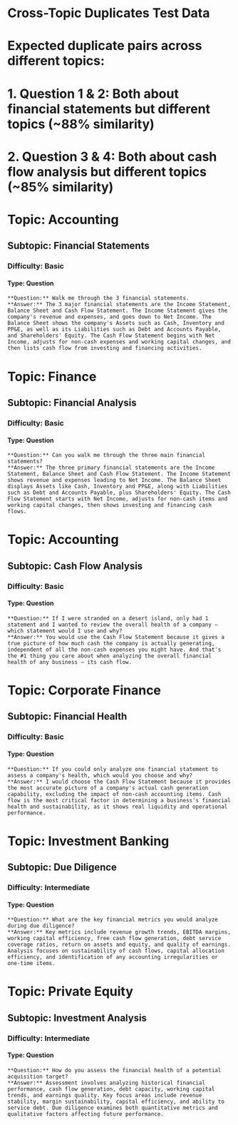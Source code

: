 # Cross-Topic Duplicates Test Data
# Expected duplicate pairs across different topics:
# 1. Question 1 & 2: Both about financial statements but different topics (~88% similarity)
# 2. Question 3 & 4: Both about cash flow analysis but different topics (~85% similarity)

# Topic: Accounting
## Subtopic: Financial Statements
### Difficulty: Basic
#### Type: Question
    **Question:** Walk me through the 3 financial statements.
    **Answer:** The 3 major financial statements are the Income Statement, Balance Sheet and Cash Flow Statement. The Income Statement gives the company's revenue and expenses, and goes down to Net Income. The Balance Sheet shows the company's Assets such as Cash, Inventory and PP&E, as well as its Liabilities such as Debt and Accounts Payable, and Shareholders' Equity. The Cash Flow Statement begins with Net Income, adjusts for non-cash expenses and working capital changes, and then lists cash flow from investing and financing activities.

# Topic: Finance
## Subtopic: Financial Analysis
### Difficulty: Basic
#### Type: Question  
    **Question:** Can you walk me through the three main financial statements?
    **Answer:** The three primary financial statements are the Income Statement, Balance Sheet and Cash Flow Statement. The Income Statement shows revenue and expenses leading to Net Income. The Balance Sheet displays Assets like Cash, Inventory and PP&E, along with Liabilities such as Debt and Accounts Payable, plus Shareholders' Equity. The Cash Flow Statement starts with Net Income, adjusts for non-cash items and working capital changes, then shows investing and financing cash flows.

# Topic: Accounting
## Subtopic: Cash Flow Analysis
### Difficulty: Basic
#### Type: Question
    **Question:** If I were stranded on a desert island, only had 1 statement and I wanted to review the overall health of a company – which statement would I use and why?
    **Answer:** You would use the Cash Flow Statement because it gives a true picture of how much cash the company is actually generating, independent of all the non-cash expenses you might have. And that's the #1 thing you care about when analyzing the overall financial health of any business – its cash flow.

# Topic: Corporate Finance
## Subtopic: Financial Health
### Difficulty: Basic
#### Type: Question
    **Question:** If you could only analyze one financial statement to assess a company's health, which would you choose and why?
    **Answer:** I would choose the Cash Flow Statement because it provides the most accurate picture of a company's actual cash generation capability, excluding the impact of non-cash accounting items. Cash flow is the most critical factor in determining a business's financial health and sustainability, as it shows real liquidity and operational performance.

# Topic: Investment Banking
## Subtopic: Due Diligence
### Difficulty: Intermediate
#### Type: Question
    **Question:** What are the key financial metrics you would analyze during due diligence?
    **Answer:** Key metrics include revenue growth trends, EBITDA margins, working capital efficiency, free cash flow generation, debt service coverage ratios, return on assets and equity, and quality of earnings. Analysis focuses on sustainability of cash flows, capital allocation efficiency, and identification of any accounting irregularities or one-time items.

# Topic: Private Equity
## Subtopic: Investment Analysis
### Difficulty: Intermediate
#### Type: Question
    **Question:** How do you assess the financial health of a potential acquisition target?
    **Answer:** Assessment involves analyzing historical financial performance, cash flow generation, debt capacity, working capital trends, and earnings quality. Key focus areas include revenue stability, margin sustainability, capital efficiency, and ability to service debt. Due diligence examines both quantitative metrics and qualitative factors affecting future performance.
